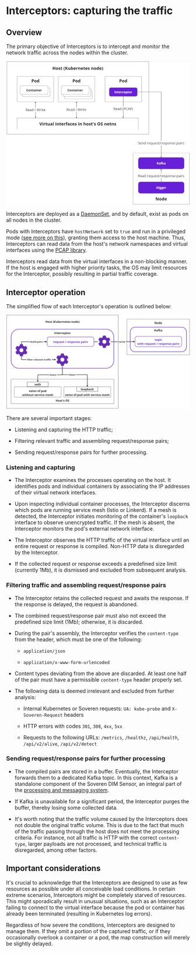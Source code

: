 # Interceptors: capturing the traffic

## Overview

The primary objective of Interceptors is to intercept and monitor the network traffic across the nodes within the cluster.

![Traffic interception](../../img/architecture/interception.png "Traffic interception")

Interceptors are deployed as a [DaemonSet](https://kubernetes.io/docs/concepts/workloads/controllers/daemonset/), and by default, exist as pods on all nodes in the cluster.

Pods with Interceptors have `hostNetwork` set to `true` and run in a privileged mode ([see more on this](../../../administration/securing-sensor/#containers)), granting them access to the host machine. Thus, Interceptors can read data from the host's network namespaces and virtual interfaces using the [PCAP library](https://www.tcpdump.org/).

Interceptors read data from the virtual interfaces in a non-blocking manner. If the host is engaged with higher priority tasks, the OS may limit resources for the Interceptor, possibly resulting in partial traffic coverage.

## Interceptor operation

The simplified flow of each Interceptor's operation is outlined below:

![The main flow of the Interceptor](../../img/architecture/interceptor-flow.png "The main flow of the Interceptor")

There are several important stages:

* Listening and capturing the HTTP traffic;

* Filtering relevant traffic and assembling request/response pairs;

* Sending request/response pairs for further processing.

### Listening and capturing

* The Interceptor examines the processes operating on the host. It identifies pods and individual containers by associating the IP addresses of their virtual network interfaces.

* Upon inspecting individual container processes, the Interceptor discerns which pods are running service mesh (Istio or Linkerd). If a mesh is detected, the Interceptor initiates monitoring of the container's `loopback` interface to observe unencrypted traffic. If the mesh is absent, the Interceptor monitors the pod's external network interface.

* The Interceptor observes the HTTP traffic of the virtual interface until an entire request or response is compiled. Non-HTTP data is disregarded by the Interceptor.

* If the collected request or response exceeds a predefined size limit (currently 1Mb), it is dismissed and excluded from subsequent analysis.

### Filtering traffic and assembling request/response pairs

* The Interceptor retains the collected request and awaits the response. If the response is delayed, the request is abandoned.

* The combined request/response pair must also not exceed the predefined size limit (1Mb); otherwise, it is discarded.

* During the pair's assembly, the Interceptor verifies the `content-type` from the header, which must be one of the following:

    * `application/json`

    * `application/x-www-form-urlencoded`

* Content types deviating from the above are discarded. At least one half of the pair must have a permissible `content-type` header properly set.

* The following data is deemed irrelevant and excluded from further analysis:

    * Internal Kubernetes or Soveren requests: `UA: kube-probe` and `X-Soveren-Request` headers

    * HTTP errors with codes `301`, `308`, `4xx`, `5xx`

    * Requests to the following URLs: `/metrics`, `/healthz`, `/api/health`, `/api/v2/alive`, `/api/v2/detect`

### Sending request/response pairs for further processing

* The compiled pairs are stored in a buffer. Eventually, the Interceptor forwards them to a dedicated Kafka topic. In this context, Kafka is a standalone component of the Soveren DIM Sensor, an integral part of the [processing and messaging system](../traffic-processing/).

* If Kafka is unavailable for a significant period, the Interceptor purges the buffer, thereby losing some collected data.

* It's worth noting that the traffic volume caused by the Interceptors does not double the original traffic volume. This is due to the fact that much of the traffic passing through the host does not meet the processing criteria. For instance, not all traffic is HTTP with the correct `content-type`, larger payloads are not processed, and technical traffic is disregarded, among other factors. 

## Important considerations

It's crucial to acknowledge that the Interceptors are designed to use as few resources as possible under all conceivable load conditions. In certain extreme scenarios, Interceptors might be completely starved of resources. This might sporadically result in unusual situations, such as an Interceptor failing to connect to the virtual interface because the pod or container has already been terminated (resulting in Kubernetes log errors).

Regardless of how severe the conditions, Interceptors are designed to manage them. If they omit a portion of the captured traffic, or if they occasionally overlook a container or a  pod, the map construction will merely be slightly delayed. 